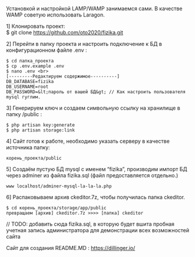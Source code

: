 <p class="has-line-data" data-line-start="0" data-line-end="1">Установкой и настройкой LAMP/WAMP занимаемся сами. В качестве WAMP советую использовать Laragon.</p>
<p class="has-line-data" data-line-start="2" data-line-end="4">1] Клонировать проект:<br>
$ git clone <a href="https://github.com/oto2020/fizika.git">https://github.com/oto2020/fizika.git</a></p>
<p class="has-line-data" data-line-start="5" data-line-end="6">2] Перейти в папку проекта и настроить подключение к БД в конфигурационном файле .env :</p>
<pre><code>$ cd папка_проекта 
$ cp .env.example .env 
$ nano .env &lt;br&gt;
[---------Редактируем содержимое----------]
DB_DATABASE=fizika
DB_USERNAME=root
DB_PASSWORD=&amp;lt;пароль от вашей БД&amp;gt; // Как настроить пользователя mysql гуглим.
</code></pre>
<p class="has-line-data" data-line-start="15" data-line-end="16">3] Генерируем ключ и создаем символьную ссылку на хранилище в папку /public :</p>
<pre><code>$ php artisan key:generate
$ php artisan storage:link
</code></pre>
<p class="has-line-data" data-line-start="20" data-line-end="21">4] Сайт готов к работе, необходимо указать серверу в качестве источника папку:</p>
<pre><code>корень_проекта/public
</code></pre>
<p class="has-line-data" data-line-start="24" data-line-end="25">5] Создаём пустую БД mysql с именем “fizika”, производим импорт БД через adminer из файла fizika.sql (файл предоставляется отдельно.)</p>
<pre><code>www localhost/adminer-mysql-la-la-la.php
</code></pre>
<p class="has-line-data" data-line-start="28" data-line-end="29">6] Распаковываем архив ckeditor.7z, чтобы получилась папка ckeditor.</p>
<pre><code>$ cd корень_проекта/storage/app/public
превращаем [архив] ckeditor.7z &gt;&gt;&gt;&gt; [папка] ckeditor
</code></pre>
<p class="has-line-data" data-line-start="35" data-line-end="36">// TODO: добавить сюда fizika.sql, в которую будет вшита пробная учетная запись администратора для демонстрации всех возможностей сайта</p>
<p class="has-line-data" data-line-start="37" data-line-end="38">Сайт для создания README.MD : <a href="https://dillinger.io/">https://dillinger.io/</a></p>
